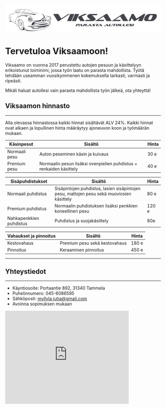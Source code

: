 ![](static\viksaamobanner.png)

# Tervetuloa Viksaamoon!
Viksaamo on vuonna 2017 perustettu autojen pesuun ja käsittelyyn erikoistunut toiminimi, jossa työn laatu on parasta mahdollista. Työtä tehdään useamman vuosikymmenen kokemuksella tarkasti, varmasti ja ripeästi.

Mikäli haluat autollesi vain parasta mahdollista työn jälkeä, ota yhteyttä! 

## Viksaamon hinnasto
---

Alla olevassa hinnastossa kaikki hinnat sisältävät ALV 24%. Kaikki hinnat ovat alkaen ja lopullinen hinta määräytyy ajoneuvon koon ja työmäärän mukaan.

| Käsinpesut | Sisältö | Hinta |
|---|---|---|
| Normaali pesu | Auton peseminen käsin ja kuivaus | 30 e |
| Premium pesu | Normaalin pesun lisäksi ovenpielien puhdistus + renkaiden käsittely | 40 e |

| Sisäpuhdistukset | Sisältö | Hinta |
|---|---|---|
| Normaali puhdistus | Sisäpintojen puhdistus, lasien sisäpintojen pesu, mattojen pesu sekä muoviosien käsittely | 80 e |
| Premium puhdistus | Normaalin puhdistuksen lisäksi penkkien koneellinen pesu | 120 e |
| Nahkapenkkien puhdistus | Puhdistus ja suojakäsittely | 80e |

| Vahaukset ja pinnoitus | Sisältö | Hinta |
|---|---|---|
| Kestovahaus | Premium pesu sekä kestovahaus | 180 e |
| Pinnoitus | Keraaminen pinnoitus | 450 e |

---
## Yhteystiedot
---
- Käyntiosoite: Portaantie 892, 31340 Tammela
- Puhelinnumero: 045-6086595
- Sähköposti: myllyla.juha@gmail.com
- Avoinna sopimuksen mukaan

<iframe src="https://www.google.com/maps/embed?pb=!1m18!1m12!1m3!1d1949.0184339320938!2d23.886762916493556!3d60.758090102690176!2m3!1f0!2f0!3f0!3m2!1i1024!2i768!4f13.1!3m3!1m2!1s0x468e80e9227e7cf7%3A0x4ce6ca61fce93e17!2sPortaantie%20892%2C%2031340%20Tammela!5e0!3m2!1sfi!2sfi!4v1673777131589!5m2!1sfi!2sfi" width="400" height="300" style="border:0;" allowfullscreen="" loading="lazy" referrerpolicy="no-referrer-when-downgrade"></iframe>
